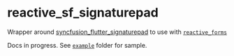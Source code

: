 # reactive_sf_signaturepad

Wrapper around [syncfusion_flutter_signaturepad](https://pub.dev/packages/syncfusion_flutter_signaturepad) to use with [`reactive_forms`](https://pub.dev/packages/reactive_forms)

Docs in progress. See [`example`](https://github.com/artflutter/reactive_forms_widgets/tree/master/packages/reactive_sf_signaturepad/example) folder for sample.